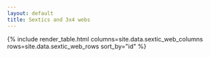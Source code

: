```yaml
---
layout: default
title: Sextics and 3x4 webs
---
```


{% include render_table.html
   columns=site.data.sextic_web_columns
   rows=site.data.sextic_web_rows
   sort_by="id"
%}
